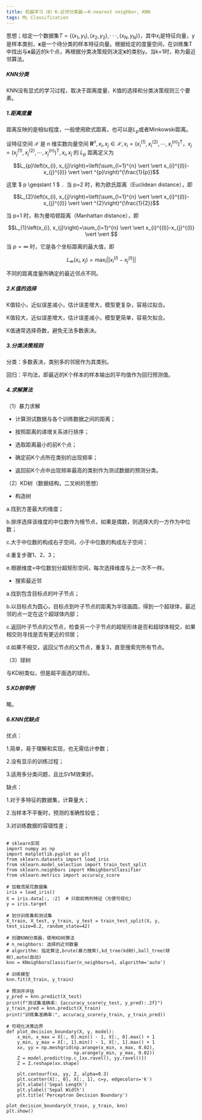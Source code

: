 ```yaml
---
title: 机器学习（8）K-近邻分类器——K-nearest neighbor, KNN
tags: ML Classification
---
```


思想；给定一个数据集$T=\lbrace (x_1,y_1),(x_2,y_2),···,(x_N,y_N)\rbrace$，其中$x_i$是特征向量，y是样本类别，$\mathbf{x}$是一个待分类的样本特征向量。根据给定的度量空间，在训练集T中找出与$\mathbf{x}$最近的k个点，再根据分类决策规则决定$\mathbf{x}$的类别y。当k=1时，称为最近邻算法。

<!--more-->

##### KNN分类

KNN没有显式的学习过程，取决于距离度量、K值的选择和分类决策规则三个要素。

##### 1.距离度量

距离反映的是相似程度，一般使用欧式距离，也可以是$L_p$或者Minkowski距离。

设特征空间  $\mathcal{X}$  是  n  维实数向量空间  $\mathbf{R}^{n}, x_{i}, x_{j} \in \mathcal{X}, x_{i}=\left(x_{i}^{(1)}, x_{i}^{(2)}, \cdots, x_{i}^{(n)}\right)^{\mathrm{T}}  ，  x_{j}=\left(x_{j}^{(1)}, x_{j}^{(2)}, \cdots, x_{j}^{(n)}\right)^{\mathrm{T}}, x_{i}, x_{j}$  的  $L_{p}$  距离定义为

$$L_{p}\left(x_{i}, x_{j}\right)=\left(\sum_{l=1}^{n} \vert \vert x_{i}^{(l)}-x_{j}^{(l)} \vert \vert ^{p}\right)^{\frac{1}{p}}$$


这里 $ p \geqslant 1 $ ．当  p=2  时，称为欧氏距离（Euclidean distance），即

$$L_{2}\left(x_{i}, x_{j}\right)=\left(\sum_{l=1}^{n} \vert \vert x_{i}^{(l)}-x_{j}^{(l)} \vert \vert ^{2}\right)^{\frac{1}{2}}$$


当  p=1  时，称为曼哈顿距离（Manhattan distance），即

$$L_{1}\left(x_{i}, x_{j}\right)=\sum_{l=1}^{n} \vert \vert x_{i}^{(l)}-x_{j}^{(l)} \vert \vert $$


当  $p=\infty$  时，它是各个坐标距离的最大值，即

$$L_{\infty}\left(x_{i}, x_{j}\right)=\max _{l} \vert \vert x_{i}^{(l)}-x_{j}^{(l)} \vert \vert $$

不同的距离度量所确定的最近邻点不同。

##### 2.K值的选择

K值较小，近似误差减小，估计误差增大，模型更复杂，容易过拟合。

K值较大，近似误差增大，估计误差减小，模型更简单，容易欠拟合。

K值通常选择奇数，避免无法多数表决。

##### 3.分类决策规则

分类：多数表决，类别多的邻居作为其类别。

回归：平均法，即最近的K个样本的样本输出的平均值作为回归预测值。

##### 4.求解算法

（1）暴力求解

- 计算测试数据与各个训练数据之间的距离；

- 按照距离的递增关系进行排序；

- 选取距离最小的前K个点；

- 确定前K个点所在类别的出现频率；

- 返回前K个点中出现频率最高的类别作为测试数据的预测分类。

（2）KD树（数据结构，二叉树的思想）

- 构造树

a.找到方差最大的维度；

b.排序选择该维度的中位数作为根节点，如果是偶数，则选择大的一方作为中位数；

c.大于中位数的构成右子空间，小于中位数的构成左子空间；

d.重复步骤1、2、3；

e.根据维度=中位数划分超矩形空间，每次选择维度与上一次不一样。

- 搜索最近邻

a.找到包含目标点的叶子节点；

b.以目标点为圆心，目标点到叶子节点的距离为半径画圆，得到一个超球体，最近邻的点一定在这个超球体内部；

c.返回叶子节点的父节点，检查另一个子节点的超矩形体是否和超球体相交，如果相交则寻找是否有更近的邻居；

d.如果不相交，返回父节点的父节点，重复3，直至搜索完所有节点。

（3）球树

与KD树类似，但是超平面选的球形。

##### 5.KD树举例

略。

##### 6.KNN优缺点

优点：

1.简单，易于理解和实现，也无需估计参数；

2.没有显示的训练过程；

3.适用多分类问题，且比SVM效果好。

缺点：

1.对于多特征的数据集，计算量大；

2.当样本不平衡时，预测的准确性较低；

3.对训练数据的容错性差；

~~~
~~~



~~~
# sklearn实现
import numpy as np
import matplotlib.pyplot as plt
from sklearn.datasets import load_iris
from sklearn.model_selection import train_test_split
from sklearn.neighbors import KNeighborsClassifier
from sklearn.metrics import accuracy_score

# 加载鸢尾花数据集
iris = load_iris()
X = iris.data[:, :2]  # 只取前两列特征（方便可视化）
y = iris.target

# 划分训练集和测试集
X_train, X_test, y_train, y_test = train_test_split(X, y, test_size=0.2, random_state=42)

# 创建KNN分类器，使用KD树算法
# n_neighbors: 选择的近邻数量
# algorithm: 指定算法,brute(暴力搜索),kd_tree(kd树),ball_tree(球树),auto(自动)
knn = KNeighborsClassifier(n_neighbors=5, algorithm='auto')

# 训练模型
knn.fit(X_train, y_train)

# 预测并评估
y_pred = knn.predict(X_test)
print(f"测试集准确率: {accuracy_score(y_test, y_pred):.2f}")
y_train_pred = knn.predict(X_train)
print("训练集准确率:", accuracy_score(y_train, y_train_pred))

# 可视化决策边界
def plot_decision_boundary(X, y, model):
    x_min, x_max = X[:, 0].min() - 1, X[:, 0].max() + 1
    y_min, y_max = X[:, 1].min() - 1, X[:, 1].max() + 1
    xx, yy = np.meshgrid(np.arange(x_min, x_max, 0.02),
                         np.arange(y_min, y_max, 0.02))
    Z = model.predict(np.c_[xx.ravel(), yy.ravel()])
    Z = Z.reshape(xx.shape)
    
    plt.contourf(xx, yy, Z, alpha=0.3)
    plt.scatter(X[:, 0], X[:, 1], c=y, edgecolors='k')
    plt.xlabel('Sepal Length')
    plt.ylabel('Sepal Width')
    plt.title('Perceptron Decision Boundary')
    
plot_decision_boundary(X_train, y_train, knn)
plt.show()
~~~

